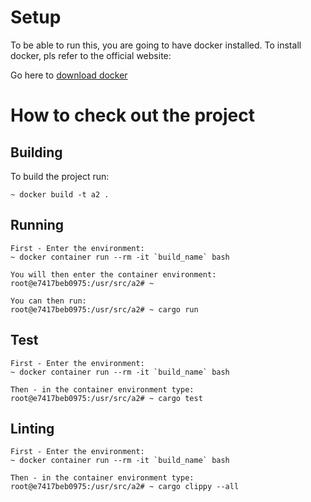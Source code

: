 
# Setup

To be able to run this, you are going to have docker installed.
To install docker, pls refer to the official website:

Go here to [download docker](<https://docs.docker.com/get-docker/>)

# How to check out the project

## **Building**

To build the project run:

```docker
~ docker build -t a2 .
```

## **Running**

```docker
First - Enter the environment:
~ docker container run --rm -it `build_name` bash

You will then enter the container environment:
root@e7417beb0975:/usr/src/a2# ~

You can then run:
root@e7417beb0975:/usr/src/a2# ~ cargo run
```

## **Test**

```docker
First - Enter the environment:
~ docker container run --rm -it `build_name` bash

Then - in the container environment type:
root@e7417beb0975:/usr/src/a2# ~ cargo test
```

## **Linting**

```docker
First - Enter the environment:
~ docker container run --rm -it `build_name` bash

Then - in the container environment type:
root@e7417beb0975:/usr/src/a2# ~ cargo clippy --all
```
